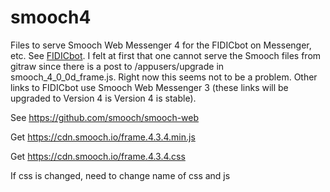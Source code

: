 # smooch4
Files to serve Smooch Web Messenger 4 for the FIDICbot on Messenger, etc. See <a href="http://www.fidic.tips/fidicbot/chatbot.html">FIDICbot</a>.
I felt at first that one cannot serve the Smooch files from gitraw since there is a post to /appusers/upgrade in smooch_4_0_0d_frame.js. Right now this seems not to be a problem.
Other links to FIDICbot use Smooch Web Messenger 3 (these links will be upgraded to Version 4 is Version 4 is stable).

See https://github.com/smooch/smooch-web

Get https://cdn.smooch.io/frame.4.3.4.min.js

Get https://cdn.smooch.io/frame.4.3.4.css

If css is changed, need to change name of css and js
